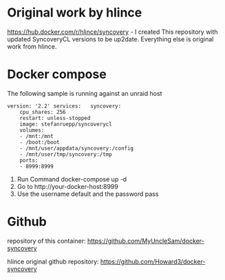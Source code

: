 # Original work by hlince 
https://hub.docker.com/r/hlince/syncovery - I created This repository with updated SyncoveryCL versions to be up2date. Everything else is original work from hlince.

# Docker compose

The following sample is running against an unraid host

    version: '2.2' services:   syncovery:
        cpu_shares: 256
        restart: unless-stopped
        image: stefanruepp/syncoverycl
        volumes:
        - /mnt:/mnt
        - /boot:/boot
        - /mnt/user/appdata/syncovery:/config
        - /mnt/user/tmp/syncovery:/tmp
        ports:
        - 8999:8999

1. Run Command docker-compose up -d
2. Go to http://your-docker-host:8999
3. Use the username default and the password pass

# Github
repository of this container: https://github.com/MyUncleSam/docker-syncovery

hlince original github repository: https://github.com/Howard3/docker-syncovery
